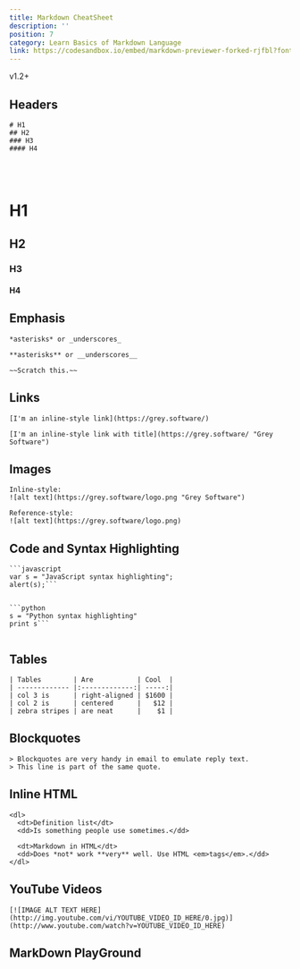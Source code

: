 ```yaml
---
title: Markdown CheatSheet 
description: ''
position: 7
category: Learn Basics of Markdown Language
link: https://codesandbox.io/embed/markdown-previewer-forked-rjfbl?fontsize=14&hidenavigation=1&theme=dark&view=preview
---
```

<badge>v1.2+</badge>
## Headers

<code-group>
<code-block label="Markdown" active>

```
# H1
## H2
### H3
#### H4

  ```
  </code-block>
<code-block label="Output">
<br></br>

# H1
## H2
### H3
#### H4

 </code-block>
</code-group>

## Emphasis

<code-group>
<code-block label="Italic Emphasis" active>


  ```
  *asterisks* or _underscores_
  ```
 </code-block>

<code-block label="Strong Emphasis">


  ```
  **asterisks** or __underscores__
  ```
 </code-block>

<code-block label="Strikethrough">


  ```
  ~~Scratch this.~~
  ```
 </code-block>

</code-group>

## Links

<code-group>
<code-block label="Inline-style link" active>


  ```
  [I'm an inline-style link](https://grey.software/)
  ```
 </code-block>

 <code-block label="Inline-style link with title">


  ```
  [I'm an inline-style link with title](https://grey.software/ "Grey Software")
  ```
 </code-block>
 </code-group>

## Images

<code-group>
<code-block label="Italic Emphasis" active>


  ```
  Inline-style: 
![alt text](https://grey.software/logo.png "Grey Software")
  ```
 </code-block>

 <code-block label="Reference-style">


  ```
  Reference-style: 
![alt text](https://grey.software/logo.png)
  ```
 </code-block>

 

 </code-group>

## Code and Syntax Highlighting

<code-group>
<code-block label="JavaScript" active >

```
```javascript
var s = "JavaScript syntax highlighting";
alert(s);```
    
```
</code-block>

<code-block label="Python" >

```
```python
s = "Python syntax highlighting"
print s```
    
```


</code-block>


</code-group>


## Tables

<code-group>
<code-block label="Tables" active >

```
| Tables        | Are           | Cool  |
| ------------- |:-------------:| -----:|
| col 3 is      | right-aligned | $1600 |
| col 2 is      | centered      |   $12 |
| zebra stripes | are neat      |    $1 |

```


</code-block>
</code-group>

## Blockquotes

<code-group>
<code-block label="BlockQuotes" active >

```
> Blockquotes are very handy in email to emulate reply text.
> This line is part of the same quote.
```

</code-block>

</code-group>

## Inline HTML

<code-group>
<code-block label="Inline HTML" active >

```
<dl>
  <dt>Definition list</dt>
  <dd>Is something people use sometimes.</dd>

  <dt>Markdown in HTML</dt>
  <dd>Does *not* work **very** well. Use HTML <em>tags</em>.</dd>
</dl>
```

</code-block>

</code-group>

## YouTube Videos

<code-group>
<code-block label="YouTube Videos"  active >

```
[![IMAGE ALT TEXT HERE](http://img.youtube.com/vi/YOUTUBE_VIDEO_ID_HERE/0.jpg)](http://www.youtube.com/watch?v=YOUTUBE_VIDEO_ID_HERE)
```
</code-group>

## MarkDown PlayGround
<code-sandbox :src="link"></code-sandbox>
